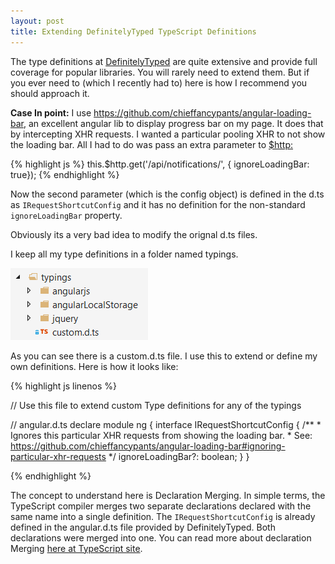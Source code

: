 ```yaml
---
layout: post
title: Extending DefinitelyTyped TypeScript Definitions
---
```

The type definitions at [DefinitelyTyped](http://definitelytyped.org/) are quite extensive and provide full coverage for popular libraries. You will 
rarely need to extend them. But if you ever need to (which I recently had to) here is how I recommend you should approach it.

<div class="message">
  <strong>Case In point:</strong> I use <a href="angular-loading-bar">https://github.com/chieffancypants/angular-loading-bar</a>, an excellent angular lib to display progress bar on my page. It does that 
  by intercepting XHR requests. I wanted a particular pooling XHR to not show the loading bar. All I had to do was pass an extra parameter to <a href="https://docs.angularjs.org/api/ng/service/$http#get">$http:</a> 
  
  {% highlight js %}
  this.$http.get('/api/notifications/', { ignoreLoadingBar: true});
  {% endhighlight %}
  
  Now the second parameter (which is the config object) is defined in the d.ts as `IRequestShortcutConfig` and it has no definition for the non-standard `ignoreLoadingBar` property.
</div>

Obviously its a very bad idea to modify the orignal d.ts files.

I keep all my type definitions in a folder named typings.

![Folder Structure](/images/typings-folder-structure.png "Folder Structure")

As you can see there is a custom.d.ts file. I use this to extend or define my own definitions. Here is how it looks like:

{% highlight js linenos %}

// Use this file to extend custom Type definitions for any of the typings

// angular.d.ts 
declare module ng {
   interface IRequestShortcutConfig {
      /**
        * Ignores this particular XHR requests from showing the loading bar.
        * See: https://github.com/chieffancypants/angular-loading-bar#ignoring-particular-xhr-requests
        */
      ignoreLoadingBar?: boolean;
   }
} 

{% endhighlight %}

The concept to understand here is Declaration Merging. In simple terms, the TypeScript compiler merges two separate 
declarations declared with the same name into a single definition. The `IRequestShortcutConfig` is already defined 
in the angular.d.ts file provided by DefinitelyTyped. Both declarations were merged into one. You can read more about 
declaration Merging [here at TypeScript site](http://www.typescriptlang.org/Handbook#declaration-merging).


